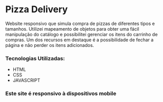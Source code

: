# Pizza Delivery

Website responsivo que simula compra de pizzas de diferentes tipos e tamanhos. Utilizei mapeamento de objetos para obter uma fácil manipulação do catálogo e possibilitei gerenciar os itens do carrinho de compras. Um dos recursos em destaque é a possibilidade de fechar a página e não perder os itens adicionados.

### Tecnologias Utilizadas:
<ul>
  <li>HTML</li>
  <li>CSS</li>
  <li>JAVASCRIPT</li>
</ul>

### Este site é responsivo à dispositivos mobile
